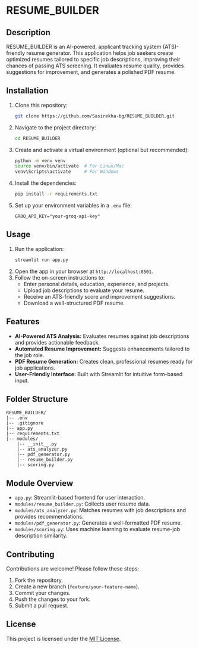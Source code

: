 # RESUME_BUILDER

## Description
RESUME_BUILDER is an AI-powered, applicant tracking system (ATS)-friendly resume generator. This application helps job seekers create optimized resumes tailored to specific job descriptions, improving their chances of passing ATS screening. It evaluates resume quality, provides suggestions for improvement, and generates a polished PDF resume.

## Installation
1. Clone this repository:
    ```bash
    git clone https://github.com/Sasirekha-bg/RESUME_BUILDER.git
    ```
2. Navigate to the project directory:
    ```bash
    cd RESUME_BUILDER
    ```
3. Create and activate a virtual environment (optional but recommended):
    ```bash
    python -m venv venv
    source venv/bin/activate  # For Linux/Mac
    venv\Scripts\activate     # For Windows
    ```
4. Install the dependencies:
    ```bash
    pip install -r requirements.txt
    ```
5. Set up your environment variables in a `.env` file:
    ```env
    GROQ_API_KEY="your-groq-api-key"
    ```

## Usage
1. Run the application:
    ```bash
    streamlit run app.py
    ```
2. Open the app in your browser at `http://localhost:8501`.
3. Follow the on-screen instructions to:
   - Enter personal details, education, experience, and projects.
   - Upload job descriptions to evaluate your resume.
   - Receive an ATS-friendly score and improvement suggestions.
   - Download a well-structured PDF resume.

## Features
- **AI-Powered ATS Analysis:** Evaluates resumes against job descriptions and provides actionable feedback.
- **Automated Resume Improvement:** Suggests enhancements tailored to the job role.
- **PDF Resume Generation:** Creates clean, professional resumes ready for job applications.
- **User-Friendly Interface:** Built with Streamlit for intuitive form-based input.

## Folder Structure
```
RESUME_BUILDER/
|-- .env
|-- .gitignore
|-- app.py
|-- requirements.txt
|-- modules/
    |-- __init__.py
    |-- ats_analyzer.py
    |-- pdf_generator.py
    |-- resume_builder.py
    |-- scoring.py
```

## Module Overview
- `app.py`: Streamlit-based frontend for user interaction.
- `modules/resume_builder.py`: Collects user resume data.
- `modules/ats_analyzer.py`: Matches resumes with job descriptions and provides recommendations.
- `modules/pdf_generator.py`: Generates a well-formatted PDF resume.
- `modules/scoring.py`: Uses machine learning to evaluate resume-job description similarity.

## Contributing
Contributions are welcome! Please follow these steps:
1. Fork the repository.
2. Create a new branch (`feature/your-feature-name`).
3. Commit your changes.
4. Push the changes to your fork.
5. Submit a pull request.

## License
This project is licensed under the [MIT License](https://opensource.org/licenses/MIT).

